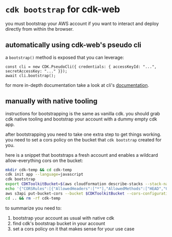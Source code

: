 # `cdk bootstrap` for cdk-web

you must bootstrap your AWS account if you want to interact and deploy directly from within the browser.

## automatically using cdk-web's pseudo cli

a `bootstrap()` method is exposed that you can leverage:

```JS
const cli = new CDK.PseudoCli({ credentials: { accessKeyId: "...", secretAccessKey: "..." }});
await cli.bootstrap();
```

for more in-depth documentation take a look at cli's [documentation](./cli.md).

## manually with native tooling

instructions for bootstrapping is the same as vanilla cdk. you should grab cdk native tooling and bootstrap your account
with a dummy empty cdk app.

after bootstrapping you need to take one extra step to get things working. you need to set a cors policy on the bucket
that `cdk bootstrap` created for you.

here is a snippet that bootstraps a fresh account and enables a wildcard allow-everything cors on the bucket:

```bash
mkdir cdk-temp && cd cdk-temp
cdk init app --language=javascript
cdk bootstrap
export CDKToolkitBucket=$(aws cloudformation describe-stacks --stack-name CDKToolkit --query "Stacks[0].Outputs[?OutputKey=='BucketName'].OutputValue" --output text)
echo '{"CORSRules":[{"AllowedHeaders":["*"],"AllowedMethods":["HEAD","GET","POST","PUT","DELETE"],"AllowedOrigins":["*"]}]}' > cors.json
aws s3api put-bucket-cors --bucket $CDKToolkitBucket --cors-configuration file://cors.json
cd .. && rm -rf cdk-temp
```

to summarize you need to:

1. bootstrap your account as usual with native cdk
1. find cdk's bootstrap bucket in your account
1. set a cors policy on it that makes sense for your use case
